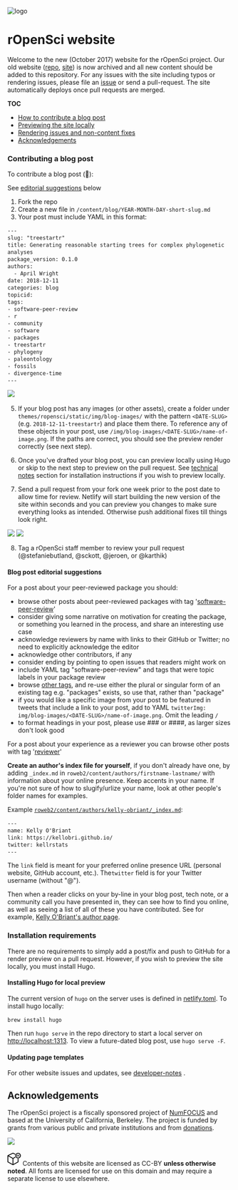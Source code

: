 ![logo](https://i.imgur.com/jNpQMPW.png)
# rOpenSci website

Welcome to the new (October 2017) website for the rOpenSci project. Our old website ([repo](https://github.com/ropensci/roweb), [site](http://legacy.ropensci.org/)) is now archived and all new content should be added to this repository. For any issues with the site including typos or rendering issues, please file an [issue](https://github.com/ropensci/roweb2/issues) or send a pull-request. The site automatically deploys once pull requests are merged.

__TOC__

- [How to contribute a blog post](https://github.com/ropensci/roweb2#contributing-a-blog-post)
- [Previewing the site locally](https://github.com/ropensci/roweb2#installing-hugo-for-local-preview)
- [Rendering issues and non-content fixes](https://github.com/ropensci/roweb2#updating-page-templates)
- [Acknowledgements](https://github.com/ropensci/roweb2#acknowledgements)

### Contributing a blog post


To contribute a blog post (🙏):

See [editorial suggestions](https://github.com/ropensci/roweb2#blog-post-editorial-suggestions) below

1. Fork the repo
2. Create a new file in `/content/blog/YEAR-MONTH-DAY-short-slug.md`
3. Your post must include YAML in this format:



```
---
slug: "treestartr"
title: Generating reasonable starting trees for complex phylogenetic analyses
package_version: 0.1.0
authors:
  - April Wright
date: 2018-12-11
categories: blog
topicid:
tags:
- software-peer-review
- r
- community
- software
- packages
- treestartr
- phylogeny
- paleontology
- fossils
- divergence-time
---
```

![](https://i.imgur.com/92D6ex1.png)

5. If your blog post has any images (or other assets), create a folder under `themes/ropensci/static/img/blog-images/` with the pattern `<DATE-SLUG>` (e.g. `2018-12-11-treestartr`) and place them there. To reference any of these objects in your post,  use `/img/blog-images/<DATE-SLUG>/name-of-image.png`. If the paths are correct, you should see the preview render correctly (see next step).

6. Once you've drafted your blog post, you can preview locally using Hugo or skip to the next step to preview on the pull request. See [technical notes](https://github.com/ropensci/roweb2/blob/master/readme.md#installation-requirements) section for installation instructions if you wish to preview locally.

7. Send a pull request from your fork one week prior to the post date to allow time for review. Netlify will start building the new version of the site within seconds and you can preview you changes to make sure everything looks as intended. Otherwise push additional fixes till things look right.  

![](https://i.imgur.com/HYcQyB4.png)
![](https://i.imgur.com/0deI0d3.png)

8. Tag a rOpenSci staff member to review your pull request (@stefaniebutland, @sckott, @jeroen, or @karthik)

#### Blog post editorial suggestions

For a post about your peer-reviewed package you should:
- browse other posts about peer-reviewed packages with tag '[software-peer-review](https://ropensci.org/tags/software-peer-review/)'
- consider giving some narrative on motivation for creating the package, or something you learned in the process, and share an interesting use case
- acknowledge reviewers by name with links to their GitHub or Twitter; no need to explicitly acknowledge the editor
- acknowledge other contributors, if any
- consider ending by pointing to open issues that readers might work on
- include YAML tag "software-peer-review" and tags that were topic labels in your package review
- browse [other tags](https://ropensci.org/tags/), and re-use either the plural or singular form of an existing tag e.g. "packages" exists, so use that, rather than "package"
- if you would like a specific image from your post to be featured in tweets that include a link to your post, add to YAML `twitterImg: img/blog-images/<DATE-SLUG>/name-of-image.png`. Omit the leading `/`
- to format headings in your post, please use ### or ####, as larger sizes don't look good


For a post about your experience as a reviewer you can browse other posts with tag '[reviewer](https://ropensci.org/tags/reviewer/)'

**Create an author's index file for yourself**, if you don't already have one, by adding `_index.md` in `roweb2/content/authors/firstname-lastname/` with information about your online presence. Keep accents in your name. If you're not sure of how to slugify/urlize your name, look at other people's folder names for examples.

Example [`roweb2/content/authors/kelly-obriant/_index.md`](https://github.com/ropensci/roweb2/blob/master/content/authors/kelly-obriant/_index.md):
```
---
name: Kelly O'Briant
link: https://kellobri.github.io/
twitter: kellrstats
---
```

The `link` field is meant for your preferred online presence URL (personal website, GitHub account, etc.). The`twitter` field is for your Twitter username (without "@"). 

Then when a reader clicks on your by-line in your blog post, tech note, or a community call you have presented in, they can see how to find you online, as well as seeing a list of all of these you have contributed. See for example, [Kelly O'Briant's author page](https://ropensci.org/authors/kelly-obriant/).

### Installation requirements

There are no requirements to simply add a post/fix and push to GitHub for a render preview on a pull request. However, if you wish to preview the site locally, you must install Hugo.

#### Installing Hugo for local preview

The current version of `hugo` on the server uses is defined in [netlify.toml](netlify.toml). To install hugo locally:

```
brew install hugo
```

Then run `hugo serve` in the repo directory to start a local server on [http://localhost:1313](http://localhost:1313). To view a future-dated blog post, use `hugo serve -F`.


#### Updating page templates

For other website issues and updates, see [developer-notes](developer-notes.md)
.
## Acknowledgements

The rOpenSci project is a fiscally sponsored project of [NumFOCUS](https://www.numfocus.org/) and based at the University of California, Berkeley. The project is funded by grants from various public and private institutions and from [donations](https://ropensci.org/donate/).

![](https://i.imgur.com/zlWonsc.png)

![](ccby.png) Contents of this website are licensed as CC-BY **unless otherwise noted**. All fonts are licensed for use on this domain and may require a separate license to use elsewhere.
